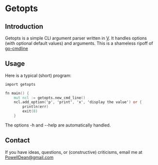 # Getopts

## Introduction

Getopts is a simple CLI argument parser written in [V](https://vlang.io). It
handles options (with optional default values) and arguments.
This is a shameless ripoff of
[go-cmdline](https://github.com/galdor/go-cmdline/blob/master/cmdline.go)

## Usage

Here is a typical (short) program:

```v
import getopts

fn main() {
    mut ncl := getopts.new_cmd_line()
    ncl.add_option('p', 'print', 'x', 'display the value') or {
        println(err)
        exit(8)
    }
```

The options -h and --help are automatically handled.

## Contact

If you have ideas, questions, or (constructive) criticisms, email me at
PowellDean@gmail.com
